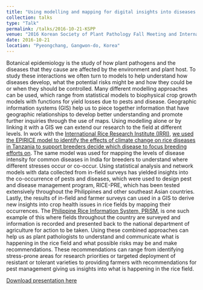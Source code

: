 ```yaml
---
title: "Using modelling and mapping for digital insights into diseases in the rice field"
collection: talks
type: "Talk"
permalink: /talks/2016-10-21-KSPP
venue: "2016 Korean Society of Plant Pathology Fall Meeting and International Conference"
date: 2016-10-21
location: "Pyeongchang, Gangwon-do, Korea"
---
```


Botanical epidemiology is the study of how plant pathogens and the diseases that they cause are affected by the environment and plant host. To study these interactions we often turn to models to help understand how diseases develop, what the potential risks might be and how they could be or when they should be controlled. Many different modelling approaches can be used, which range from statistical models to biophysical crop growth models with functions for yield losses due to pests and disease. Geographic information systems (GIS) help us to piece together information that have geographic relationships to develop better understanding and promote further inquiries through the use of maps. Using modelling alone or by linking it with a GIS we can extend our research to the field at different levels. In work with the [International Rice Research Institute (IRRI)](https://www.irri.org/), [we used the EPIRICE model to identify the effects of climate change on rice diseases in Tanzania to support breeders decide which disease to focus breeding efforts on](https://github.com/adamhsparks/MICCORDEA). The same model was used for mapping the levels of disease intensity for common diseases in India for breeders to understand where different stresses occur or co-occur. Using statistical analysis and network models with data collected from in-field surveys has yielded insights into the co-occurrence of pests and diseases, which were used to design pest and disease management program, RICE-PRE, which has been tested extensively throughout the Philippines and other southeast Asian countries. Lastly, the results of in-field and farmer surveys can used in a GIS to derive new insights into crop health issues in rice fields by mapping their occurrences. The [Philippine Rice Information System, PRiSM](https://www.riceinfo.ph/), is one such example of this where fields throughout the country are surveyed and information is recorded and presented back to the national department of agriculture for action to be taken. Using these combined approaches can help us as plant pathologists to understand and communicate what is happening in the rice field and what possible risks may be and make recommendations. These recommendations can range from identifying stress-prone areas for research priorities or targeted deployment of resistant or tolerant varieties to providing farmers with recommendations for pest management giving us insights into what is happening in the rice field.

[Download presentation here](http://adamhsparks.github.io/files/2016-10-21_Sparks_KSPP.pdf)
